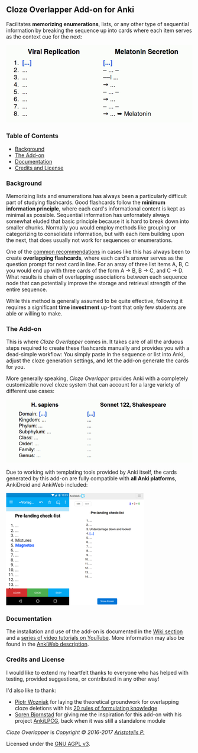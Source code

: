 ## Cloze Overlapper Add-on for Anki

Facilitates **memorizing enumerations**, lists, or any other type of sequential information by breaking the sequence up into cards where each item serves as the context cue for the next:

![](screenshots/demo1.gif)

### Table of Contents

<!-- MarkdownTOC -->

- [Background](#background)
- [The Add-on](#the-add-on)
- [Documentation](#documentation)
- [Credits and License](#credits-and-license)

<!-- /MarkdownTOC -->

### Background
 
Memorizing lists and enumerations has always been a particularly difficult part of studying flashcards. Good flashcards follow the **minimum information principle**, where each card's informational content is kept as minimal as possible. Sequential information has unfornately always somewhat eluded that basic principle because it is hard to break down into smaller chunks. Normally you would employ methods like grouping or categorizing to consolidate information, but with each item building upon the next, that does usually not work for sequences or enumerations.

One of the [common recommendations](https://www.supermemo.com/en/articles/20rules#Enumerations) in cases like this has always been to create **overlapping flashcards**, where each card's answer serves as the question prompt for next card in line. For an array of three list items A, B, C you would end up with three cards of the form A → B, B → C, and C → D. What results is chain of overlapping associations between each sequence node that can potentially improve the storage and retrieval strength of the entire sequence.

While this method is generally assumed to be quite effective, following it requires a significant **time investment** up-front that only few students are able or willing to make.

### The Add-on

This is where *Cloze Overlapper* comes in. It takes care of all the arduous steps required to create these flashcards manually and provides you with a dead-simple workflow: You simply paste in the sequence or list into Anki, adjust the cloze generation settings, and let the add-on generate the cards for you. 

More generally speaking, *Cloze Overlaper* provides Anki with a completely customizable novel cloze system that can account for a large variety of different use cases:

![](screenshots/demo2.gif)

Due to working with templating tools provided by Anki itself, the cards generated by this add-on are fully compatible with **all Anki platforms**, AnkiDroid and AnkiWeb included:

<!-- reduce size! -->

![](screenshots/platforms.png)

### Documentation

The installation and use of the add-on is documented in the [Wiki section](https://github.com/Glutanimate/cloze-overlapper/wiki) and a [series of video tutorials on YouTube](https://www.youtube.com/watch?v=QzBoDe3PgAc&list=PL3MozITKTz5Y9owI163AJMYqKwhFrTKcT). More information may also be found in the [AnkiWeb description](docs/description.md).

### Credits and License

I would like to extend my heartfelt thanks to everyone who has helped with testing, provided suggestions, or contributed in any other way!

I'd also like to thank:

- [Piotr Wozniak](https://www.supermemo.com/english/company/wozniak.htm) for laying the theoretical groundwork for overlapping cloze deletions with his [20 rules of formulating knowledge](https://www.supermemo.com/en/articles/20rules)
- [Soren Bjornstad](https://github.com/sobjornstad) for giving me the inspiration for this add-on with his project [AnkiLPCG](https://github.com/sobjornstad/AnkiLPCG), back when it was still a standalone module

*Cloze Overlapper* is *Copyright © 2016-2017 [Aristotelis P.](https://glutanimate.com)*

Licensed under the [GNU AGPL v3](https://www.gnu.org/licenses/agpl.html).
